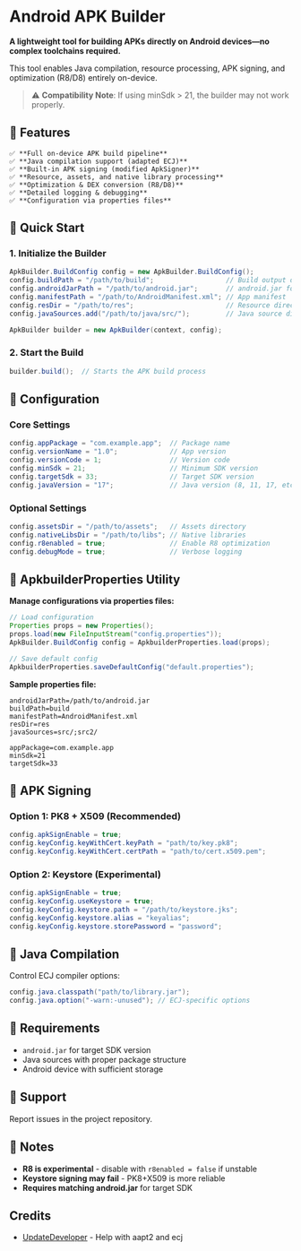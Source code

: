 # **Android APK Builder**  

**A lightweight tool for building APKs directly on Android devices—no complex toolchains required.**  

This tool enables Java compilation, resource processing, APK signing, and optimization (R8/D8) entirely on-device.  

> ⚠️ **Compatibility Note**: If using minSdk > 21, the builder may not work properly.

## **🔹 Features**  

```
✅ **Full on-device APK build pipeline**  
✅ **Java compilation support (adapted ECJ)**  
✅ **Built-in APK signing (modified ApkSigner)**  
✅ **Resource, assets, and native library processing**  
✅ **Optimization & DEX conversion (R8/D8)**  
✅ **Detailed logging & debugging**  
✅ **Configuration via properties files**  
```

## **🔹 Quick Start**  

### **1. Initialize the Builder**  
```java
ApkBuilder.BuildConfig config = new ApkBuilder.BuildConfig();
config.buildPath = "/path/to/build";                  // Build output directory  
config.androidJarPath = "/path/to/android.jar";       // android.jar for target SDK  
config.manifestPath = "/path/to/AndroidManifest.xml"; // App manifest  
config.resDir = "/path/to/res";                       // Resource directory (res/)  
config.javaSources.add("/path/to/java/src/");         // Java source directory  

ApkBuilder builder = new ApkBuilder(context, config);
```

### **2. Start the Build**  
```java
builder.build();  // Starts the APK build process  
```

## **🔹 Configuration**  

### **Core Settings**  
```java
config.appPackage = "com.example.app";  // Package name  
config.versionName = "1.0";             // App version  
config.versionCode = 1;                 // Version code  
config.minSdk = 21;                     // Minimum SDK version  
config.targetSdk = 33;                  // Target SDK version  
config.javaVersion = "17";              // Java version (8, 11, 17, etc.)  
```

### **Optional Settings**  
```java
config.assetsDir = "/path/to/assets";   // Assets directory  
config.nativeLibsDir = "/path/to/libs"; // Native libraries  
config.r8enabled = true;                // Enable R8 optimization  
config.debugMode = true;                // Verbose logging  
```

## **🔹 ApkbuilderProperties Utility**  

**Manage configurations via properties files:**  

```java
// Load configuration
Properties props = new Properties();
props.load(new FileInputStream("config.properties"));
ApkBuilder.BuildConfig config = ApkbuilderProperties.load(props);

// Save default config
ApkbuilderProperties.saveDefaultConfig("default.properties");
```

**Sample properties file:**  
```properties
androidJarPath=/path/to/android.jar
buildPath=build
manifestPath=AndroidManifest.xml
resDir=res
javaSources=src/;src2/

appPackage=com.example.app
minSdk=21
targetSdk=33
```

## **🔹 APK Signing**  

### **Option 1: PK8 + X509 (Recommended)**  
```java
config.apkSignEnable = true;
config.keyConfig.keyWithCert.keyPath = "path/to/key.pk8";
config.keyConfig.keyWithCert.certPath = "path/to/cert.x509.pem";
```

### **Option 2: Keystore (Experimental)**  
```java
config.apkSignEnable = true;
config.keyConfig.useKeystore = true;
config.keyConfig.keystore.path = "/path/to/keystore.jks";
config.keyConfig.keystore.alias = "keyalias";
config.keyConfig.keystore.storePassword = "password";
```

## **🔹 Java Compilation**  

Control ECJ compiler options:  
```java
config.java.classpath("path/to/library.jar"); 
config.java.option("-warn:-unused"); // ECJ-specific options
```

## **🔹 Requirements**  

- `android.jar` for target SDK version  
- Java sources with proper package structure  
- Android device with sufficient storage  

## **🔹 Support**  

Report issues in the project repository.  

## **📌 Notes**  
- **R8 is experimental** - disable with `r8enabled = false` if unstable  
- **Keystore signing may fail** - PK8+X509 is more reliable  
- **Requires matching android.jar** for target SDK  

## **Credits**  
- [UpdateDeveloper](https://gitlab.com/updateDeveloper) - Help with aapt2 and ecj